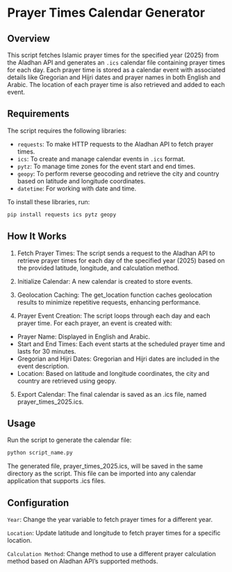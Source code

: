 # Prayer Times Calendar Generator

## Overview

This script fetches Islamic prayer times for the specified year (2025) from the Aladhan API and generates an `.ics` calendar file containing prayer times for each day. Each prayer time is stored as a calendar event with associated details like Gregorian and Hijri dates and prayer names in both English and Arabic. The location of each prayer time is also retrieved and added to each event.

## Requirements

The script requires the following libraries:

- `requests`: To make HTTP requests to the Aladhan API to fetch prayer times.
- `ics`: To create and manage calendar events in `.ics` format.
- `pytz`: To manage time zones for the event start and end times.
- `geopy`: To perform reverse geocoding and retrieve the city and country based on latitude and longitude coordinates.
- `datetime`: For working with date and time.

To install these libraries, run:
```bash
pip install requests ics pytz geopy
```

## How It Works
1. Fetch Prayer Times: The script sends a request to the Aladhan API to retrieve prayer times for each day of the specified year (2025) based on the provided latitude, longitude, and calculation method.

2. Initialize Calendar: A new calendar is created to store events.

3. Geolocation Caching: The get_location function caches geolocation results to minimize repetitive requests, enhancing performance.

4. Prayer Event Creation: The script loops through each day and each prayer time. For each prayer, an event is created with:
   
  - Prayer Name: Displayed in English and Arabic.
  - Start and End Times: Each event starts at the scheduled prayer time and lasts for 30 minutes.
  - Gregorian and Hijri Dates: Gregorian and Hijri dates are included in the event description.
  - Location: Based on latitude and longitude coordinates, the city and country are retrieved using geopy.
    
5. Export Calendar: The final calendar is saved as an .ics file, named prayer_times_2025.ics.

## Usage
Run the script to generate the calendar file:
```bash
python script_name.py
```

The generated file, prayer_times_2025.ics, will be saved in the same directory as the script.
This file can be imported into any calendar application that supports .ics files.

## Configuration

`Year`: Change the year variable to fetch prayer times for a different year.

`Location`: Update latitude and longitude to fetch prayer times for a specific location.

`Calculation Method`: Change method to use a different prayer calculation method based on Aladhan API’s supported methods.
